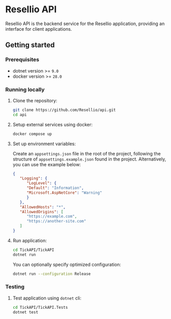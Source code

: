 # Resellio API

Resellio API is the backend service for the Resellio application, providing an interface for client applications.

## Getting started

### Prerequisites

- dotnet version >= `9.0`
- docker version >= `28.0`

### Running locally

1. Clone the repository:

   ```bash
   git clone https://github.com/Resellio/api.git
   cd api
   ```

2. Setup external services using docker:

   ```bash
   docker compose up
   ```
   
3. Set up environment variables:

   Create an `appsettings.json` file in the root of the project, following the structure
   of `appsettings.example.json` found in the project. Alternatively, you can use the 
   example below:

   ```json
   {
      "Logging": {
         "LogLevel": {
         "Default": "Information",
         "Microsoft.AspNetCore": "Warning"
         }
      },
      "AllowedHosts": "*",
      "AllowedOrigins": [
         "https://example.com",
         "https://another-site.com"
      ]
   }
   ```

4. Run application:

   ```bash
   cd TickAPI/TickAPI
   dotnet run
   ```

   You can optionally specify optimized configuration:

   ```bash
   dotnet run --configuration Release
   ```

### Testing

1. Test application using `dotnet` cli:
   ```bash
   cd TickAPI/TickAPI.Tests
   dotnet test
   ```
